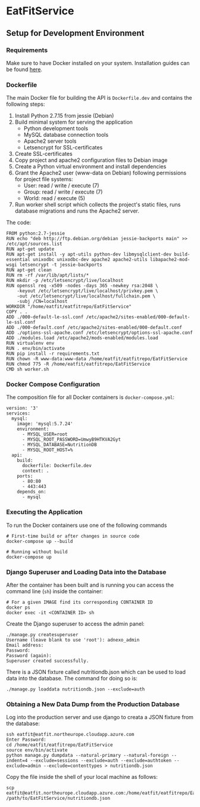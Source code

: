 # EatFitService

## Setup for Development Environment

### Requirements

Make sure to have Docker installed on your system. Installation guides can be found [here](https://docs.docker.com/install/).

### Dockerfile

The main Docker file for building the API is `Dockerfile.dev` and contains the following steps:

1. Install Python 2.7.15 from jessie (Debian)
2. Build minimal system for serving the application
	- Python development tools
	- MySQL database connection tools
	- Apache2 server tools
	- Letsencrypt for SSL-certificates
3. Create SSL-certificates
4. Copy project and apache2 configuration files to Debian image
5. Create a Python virtual environment and install dependencies
6. Grant the Apache2 user (www-data on Debian) following permissions for project file systems:
	- User: read / write / execute (7)
	- Group: read / write / execute (7)
	- World: read / execute (5)
7. Run worker shell script which collects the project's static files, runs database migrations and runs the Apache2 server.

The code:

```
FROM python:2.7-jessie
RUN echo "deb http://ftp.debian.org/debian jessie-backports main" >> /etc/apt/sources.list
RUN apt-get update
RUN apt-get install -y apt-utils python-dev libmysqlclient-dev build-essential unixodbc unixodbc-dev apache2 apache2-utils libapache2-mod-wsgi letsencrypt -t jessie-backports
RUN apt-get clean
RUN rm -rf /var/lib/apt/lists/*
RUN mkdir -p /etc/letsencrypt/live/localhost
RUN openssl req -x509 -nodes -days 365 -newkey rsa:2048 \
    -keyout /etc/letsencrypt/live/localhost/privkey.pem \
    -out /etc/letsencrypt/live/localhost/fullchain.pem \
    -subj /CN=localhost
WORKDIR "/home/eatfit/eatfitrepo/EatFitService"
COPY . .
ADD ./000-default-le-ssl.conf /etc/apache2/sites-enabled/000-default-le-ssl.conf
ADD ./000-default.conf /etc/apache2/sites-enabled/000-default.conf
ADD ./options-ssl-apache.conf /etc/letsencrypt/options-ssl-apache.conf
ADD ./modules.load /etc/apache2/mods-enabled/modules.load
RUN virtualenv env
RUN . env/bin/activate
RUN pip install -r requirements.txt
RUN chown -R www-data:www-data /home/eatfit/eatfitrepo/EatFitService
RUN chmod 775 -R /home/eatfit/eatfitrepo/EatFitService
CMD sh worker.sh
```
### Docker Compose Configuration

The composition file for all Docker containers is `docker-compose.yml`:

```
version: '3'
services:
  mysql:
    image: 'mysql:5.7.24'
    environment:
      - MYSQL_USER=root
      - MYSQL_ROOT_PASSWORD=UmwyB9HTKVA2Gyt
      - MYSQL_DATABASE=NutritionDB
      - MYSQL_ROOT_HOST=%
  api:
    build:
      dockerfile: Dockerfile.dev
      context: .
    ports:
      - 80:80
      - 443:443
    depends_on:
      - mysql
```

### Executing the Application

To run the Docker containers use one of the following commands

```
# First-time build or after changes in source code
docker-compose up --build

# Running without build
docker-compose up
```

### Django Superuser and Loading Data into the Database

After the container has been built and is running you can access the command line (`sh`) inside the container:

```
# For a given IMAGE find its corresponding CONTAINER ID
docker ps
docker exec -it <CONTAINER ID> sh
```
Create the Django superuser to access the admin panel:
 
```
./manage.py createsuperuser
Username (leave blank to use 'root'): adnexo_admin
Email address:
Password: 
Password (again): 
Superuser created successfully.
```

There is a JSON fixture called nutritiondb.json which can be used to load data into the database. The command for doing so is:

```
./manage.py loaddata nutritiondb.json --exclude=auth
```

### Obtaining a New Data Dump from the Production Database

Log into the production server and use django to creata a JSON fixture from the database:

```
ssh eatfit@eatfit.northeurope.cloudapp.azure.com
Enter Password:
cd /home/eatfit/eatfitrepo/EatFitService
source env/bin/activate
python manage.py dumpdata --natural-primary --natural-foreign --indent=4 --exclude=sessions --exclude=auth --exclude=authtoken --exclude=admin --exclude=contenttypes > nutritiondb.json
```

Copy the file inside the shell of your local machine as follows:

```
scp eatfit@eatfit.northeurope.cloudapp.azure.com:/home/eatfit/eatfitrepo/EatFitService/nutritiondb.json /path/to/EatFitService/nutritiondb.json
```